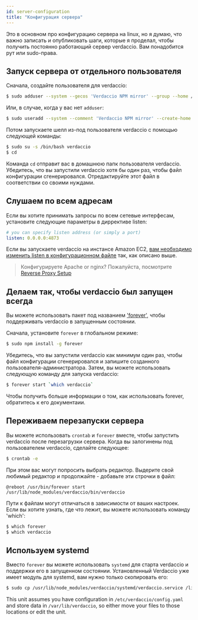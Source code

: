 ```yaml
---
id: server-configuration
title: "Конфигурация сервера"
---
```


Это в основном про конфигурацию сервера на linux, но я думаю, что важно записать и опубликовать шаги, которые я проделал, чтобы получить постоянно работающий сервер verdaccio. Вам понадобится рут или sudo-права.

## Запуск сервера от отдельного пользователя

Сначала, создайте пользователя для verdaccio:

```bash
$ sudo adduser --system --gecos 'Verdaccio NPM mirror' --group --home /var/lib/verdaccio verdaccio
```

Или, в случае, когда у вас нет `adduser`:

```bash
$ sudo useradd --system --comment 'Verdaccio NPM mirror' --create-home --home-dir /var/lib/verdaccio --shell /sbin/nologin verdaccio
```

Потом запускаете шелл из-под пользователя verdaccio с помощью следующей команды:

```bash
$ sudo su -s /bin/bash verdaccio
$ cd
```

Команда `cd` отправит вас в домашнюю папк пользователя verdaccio. Убедитесь, что вы запустили verdaccio хотя бы один раз, чтобы файл конфигурации сгенерировался. Отредактируйте этот файл в соответствии со своими нуждами.

## Слушаем по всем адресам

Если вы хотите принимать запросы по всем сетевые интерфесам, установите следующие параметры в диррективе listen:

```yaml
# you can specify listen address (or simply a port)
listen: 0.0.0.0:4873
```

Если вы запускаете verdaccio на инстансе Amazon EC2, [вам необходимо изменить listen в конфигурационном файле](https://github.com/verdaccio/verdaccio/issues/314#issuecomment-327852203) так, как описано выше.

> Конфигурируете Apache or nginx? Пожалуйста, посмотрите [Reverse Proxy Setup](reverse-proxy.md)

## Делаем так, чтобы verdaccio был запущен всегда

Вы можете использовать пакет под названием ['forever'](https://github.com/nodejitsu/forever), чтобы поддерживать verdaccio в запущенным состоянии.

Сначала, установите `forever` в глобальном режиме:

```bash
$ sudo npm install -g forever
```

Убедитесь, что вы запустили verdaccio как минимум один раз, чтобы файл конфигурации сгенерировался и запишите созданного пользователя-администратора. Затем, вы можете использовать следующую команду для запуска verdaccio:

```bash
$ forever start `which verdaccio`
```

Чтобы получить больше информации о том, как использовать forever, обратитесь к его документаии.

## Переживаем перезапуски сервера

Вы можете использовать `crontab` и `forever` вместе, чтобы запустить verdaccio после перезагрузки сервера. Когда вы залогинены под пользователем verdaccio, сделайте следующее:

```bash
$ crontab -e
```

При этом вас могут попросить выбрать редактор. Выдерите свой любимый редактор и продолжайте - добавьте эти строчки в файл:

    @reboot /usr/bin/forever start /usr/lib/node_modules/verdaccio/bin/verdaccio
    

Пути к файлам могут отличаться в зависимости от ваших настроек. Если вы хотите узнать, где что лежит, вы можете использовать команду 'which':

```bash
$ which forever
$ which verdaccio
```

## Используем systemd

Вместо `forever` вы можете использовать `systemd` для старта verdaccio и поддержки его в запущенном состоянии. Установленный Verdaccio уже имеет модуль для systemd, вам нужно только скопировать его:

```bash
$ sudo cp /usr/lib/node_modules/verdaccio/systemd/verdaccio.service /lib/systemd/system/ && sudo systemctl daemon-reload
```

This unit assumes you have configuration in `/etc/verdaccio/config.yaml` and store data in `/var/lib/verdaccio`, so either move your files to those locations or edit the unit.